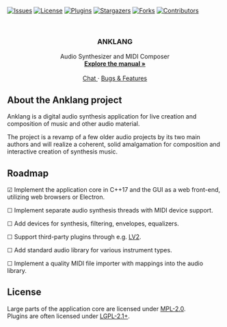 <!-- BADGES -->
[![Issues][issues-badge]][issues-url]
[![License][license-badge]][mpl-2]
[![Plugins][plugins-badge]][lgpl-2-1]
[![Stargazers][stars-badge]][stars-url]
[![Forks][forks-badge]][forks-url]
[![Contributors][contributors-badge]][contributors-url]

<!-- HEADING -->
<br />
<h3 align="center">			ANKLANG
</h3>

<p align="center">		Audio Synthesizer and MIDI Composer
  <br />
  <a href="https://anklang.testbit.eu/pub/anklang/anklang-manual.html">
  <strong>				Explore the manual »
  </strong></a>
  <br />
  <br />

  <a href="https://kiwiirc.com/nextclient/irc.libera.chat/#Anklang">
					Chat
  </a>					·
  <a href="https://github.com/tim-janik/anklang/issues">
					Bugs & Features
  </a>
</p>

<!-- ABOUT -->
## About the Anklang project

Anklang is a digital audio synthesis application for live creation and composition of music and other audio material.

The project is a revamp of a few older audio projects by its two main authors
and will realize a coherent, solid amalgamation for composition and interactive
creation of synthesis music.

<!-- ROADMAP -->
## Roadmap

☑  Implement the application core in C++17 and the GUI as a web front-end, utilizing web browsers or Electron.

☐  Implement separate audio synthesis threads with MIDI device support.

☐  Add devices for synthesis, filtering, envelopes, equalizers.

☐  Support third-party plugins through e.g. [LV2](https://en.wikipedia.org/wiki/LV2).

☐  Add standard audio library for various instrument types.

☐  Implement a quality MIDI file importer with mappings into the audio library.

<!-- LICENSE.txt -->
## License

Large parts of the application core are licensed under [MPL-2.0][mpl-2]. \
Plugins are often licensed under [LGPL-2.1+][lgpl-2-1].

<!-- MARKDOWN LINKS & IMAGES -->
<!-- https://www.markdownguide.org/basic-syntax/#reference-style-links -->
[contributors-badge]: https://img.shields.io/github/contributors/tim-janik/anklang.svg?style=for-the-badge
[contributors-url]: https://github.com/tim-janik/anklang/graphs/contributors
[forks-badge]: https://img.shields.io/github/forks/tim-janik/anklang.svg?style=for-the-badge
[forks-url]: https://github.com/tim-janik/anklang/network/members
[issues-badge]: https://img.shields.io/github/issues/tim-janik/anklang.svg?style=for-the-badge
[issues-url]: https://github.com/tim-janik/anklang/issues
[license-badge]: https://img.shields.io/static/v1?label=License&message=MPL-2&color=9c0&style=for-the-badge
[mpl-2]: https://github.com/tim-janik/anklang/blob/trunk/misc/MPL-2.0.txt
[plugins-badge]: https://img.shields.io/static/v1?label=Plugins&message=LGPL-2.1%2B&color=9c0&style=for-the-badge
[lgpl-2-1]: https://github.com/tim-janik/anklang/blob/trunk/misc/LGPL-2.1.txt
[stars-badge]: https://img.shields.io/github/stars/tim-janik/anklang.svg?style=for-the-badge
[stars-url]: https://github.com/tim-janik/anklang/stargazers
<!-- https://github.com/othneildrew/Best-README-Template -->
